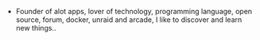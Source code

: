 - Founder of alot apps, lover of technology, programming language, open source, forum, docker, unraid and arcade, I like to discover and learn new things..
  <br>





































































































































































































































































































































































































































































































































































